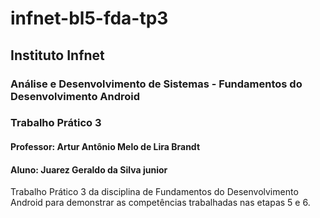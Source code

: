 # infnet-bl5-fda-tp3
## Instituto Infnet
### Análise e Desenvolvimento de Sistemas - Fundamentos do Desenvolvimento Android
### Trabalho Prático 3
#### Professor: Artur Antônio Melo de Lira Brandt
#### Aluno: Juarez Geraldo da Silva junior
Trabalho Prático 3 da disciplina de Fundamentos do Desenvolvimento Android para demonstrar as competências trabalhadas nas etapas 5 e 6.
